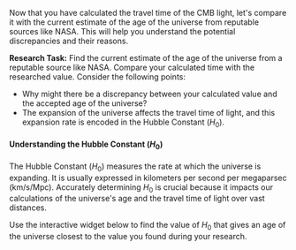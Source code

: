 Now that you have calculated the travel time of the CMB light, let's compare it with the current estimate of the age of the universe from reputable sources like NASA. This will help you understand the potential discrepancies and their reasons.

**Research Task:** Find the current estimate of the age of the universe from a reputable source like NASA. Compare your calculated time with the researched value. Consider the following points:

- Why might there be a discrepancy between your calculated value and the accepted age of the universe?
- The expansion of the universe affects the travel time of light, and this expansion rate is encoded in the Hubble Constant ($H_0$).

#### Understanding the Hubble Constant ($H_0$)

The Hubble Constant ($H_0$) measures the rate at which the universe is expanding. It is usually expressed in kilometers per second per megaparsec (km/s/Mpc). Accurately determining $H_0$ is crucial because it impacts our calculations of the universe's age and the travel time of light over vast distances.

Use the interactive widget below to find the value of $H_0$ that gives an age of the universe closest to the value you found during your research.